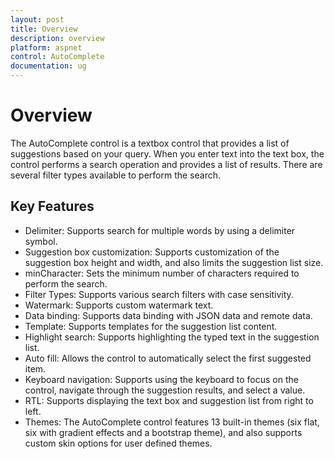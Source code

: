 ```yaml
---
layout: post
title: Overview
description: overview
platform: aspnet
control: AutoComplete
documentation: ug
---
```


# Overview

The AutoComplete control is a textbox control that provides a list of suggestions based on your query. When you enter text into the text box, the control performs a search operation and provides a list of results. There are several filter types available to perform the search.

## Key Features

* Delimiter: Supports search for multiple words by using a delimiter symbol.
* Suggestion box customization: Supports customization of the suggestion box height and width, and also limits the suggestion list size.
* minCharacter: Sets the minimum number of characters required to perform the search.
* Filter Types: Supports various search filters with case sensitivity.
* Watermark: Supports custom watermark text.
* Data binding: Supports data binding with JSON data and remote data.
* Template: Supports templates for the suggestion list content.
* Highlight search: Supports highlighting the typed text in the suggestion list.
* Auto fill: Allows the control to automatically select the first suggested item.
* Keyboard navigation: Supports using the keyboard to focus on the control, navigate through the suggestion results, and select a value.
* RTL: Supports displaying the text box and suggestion list from right to left.
* Themes: The AutoComplete control features 13 built-in themes (six flat, six with gradient effects and a bootstrap theme), and also supports custom skin options for user defined themes.
